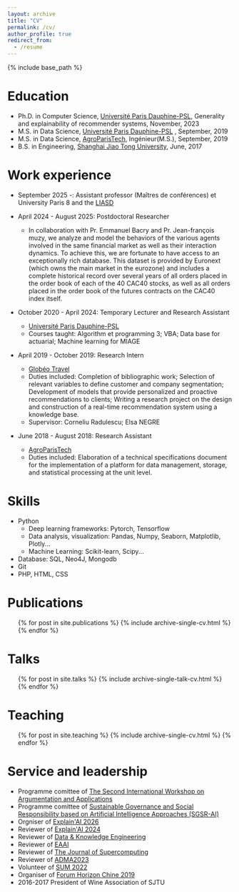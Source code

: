 ```yaml
---
layout: archive
title: "CV"
permalink: /cv/
author_profile: true
redirect_from:
  - /resume
---
```


{% include base_path %}

Education
======
* Ph.D. in Computer Science, [Université Paris Dauphine-PSL](https://dauphine.psl.eu/), Generality and explainability of recommender systems, November, 2023
*  M.S. in Data Science, [Université Paris Dauphine-PSL](https://dauphine.psl.eu/) , September, 2019
* M.S. in Data Science, [AgroParisTech](https://www.agroparistech.fr/), Ingénieur(M.S.), September, 2019
* B.S. in Engineering, [Shanghai Jiao Tong University](https://en.sjtu.edu.cn/), June, 2017



Work experience 
======
* September 2025 -: Assistant professor (Maîtres de conférences) et University Paris 8 and the [LIASD](https://www.univ-paris8.fr/UR-Laboratoire-d-Intelligence-Artificielle-et-Semantique-des-Donnees-LIASD)
  
* April 2024 - August 2025: Postdoctoral Researcher
  * In collaboration with Pr. Emmanuel Bacry and Pr. Jean-françois muzy, we analyze and model the behaviors of the various agents involved in the same financial market as well as their interaction dynamics. To achieve this, we are fortunate to have access to an exceptionally rich database. This dataset is provided by Euronext (which owns the main market in the eurozone) and includes a complete historical record over several years of all orders placed in the order book of each of the 40 CAC40 stocks, as well as all orders placed in the order book of the futures contracts on the CAC40 index itself.

* October 2020 - April 2024: Temporary Lecturer and Research Assistant
  * [Université Paris Dauphine-PSL](https://dauphine.psl.eu/)
  * Courses taught: Algorithm et programming 3; VBA; Data base for actuarial; Machine learning for MIAGE

* April 2019 - October 2019: Research Intern
  * [Globéo Travel](https://www.globeotravel.fr/)
  * Duties included: Completion of bibliographic work; Selection of relevant variables to define customer and company segmentation; Development of models that provide personalized and proactive recommendations to clients; Writing a research project on the design and construction of a real-time recommendation system using a knowledge base.
  * Supervisor: Corneliu Radulescu; Elsa NEGRE
  
* June 2018 - August 2018: Research Assistant
  * [AgroParisTech](https://www.agroparistech.fr/)
  * Duties included: Elaboration of a technical specifications document for the implementation of a platform for data management, storage, and statistical processing at the unit level.


  
Skills
======
* Python
  * Deep learning frameworks: Pytorch, Tensorflow
  * Data analysis, visualization: Pandas, Numpy, Seaborn, Matplotlib, Plotly...
  * Machine Learning: Scikit-learn, Scipy...
* Database: SQL, Neo4J, Mongodb
* Git
* PHP, HTML, CSS

Publications
======
  <ul>{% for post in site.publications %}
    {% include archive-single-cv.html %}
  {% endfor %}</ul>
  
Talks
======
  <ul>{% for post in site.talks %}
    {% include archive-single-talk-cv.html %}
  {% endfor %}</ul>
  
Teaching
======
  <ul>{% for post in site.teaching %}
    {% include archive-single-cv.html %}
  {% endfor %}</ul>
  
Service and leadership
======
* Programme comittee of [The Second International Workshop on Argumentation and Applications](https://argapp-workshop.github.io/2025/organisation.html)
* Programme comittee of [Sustainable Governance and Social Responsibility based on Artificial Intelligence Approaches (SGSR-AI)](https://ufe.edu.eg/3scea2026/#workshops)
* Orgniser of [Explain'AI 2026](https://sites.google.com/view/explainai-2026/comit%C3%A9)
* Reviewer of [Explain'AI 2024](https://sites.google.com/view/explainai-2024/accueil)
* Reviewer of [Data & Knowledge Engineering](https://www.sciencedirect.com/journal/data-and-knowledge-engineering)
* Reviewer of [EAAI](https://www.sciencedirect.com/journal/engineering-applications-of-artificial-intelligence)
* Reviewer of [The Journal of Supercomputing](https://link.springer.com/journal/11227)
* Reviewer of [ADMA2023](https://adma2023.uqcloud.net/)
* Volunteer of [SUM 2022](https://sum2022.sciencesconf.org/resource/gallery/id/17#23)
* Organiser of [Forum Horizon Chine 2019](https://www.youtube.com/watch?v=orePqNlwgR0)
* 2016-2017 President of Wine Association of SJTU
  
